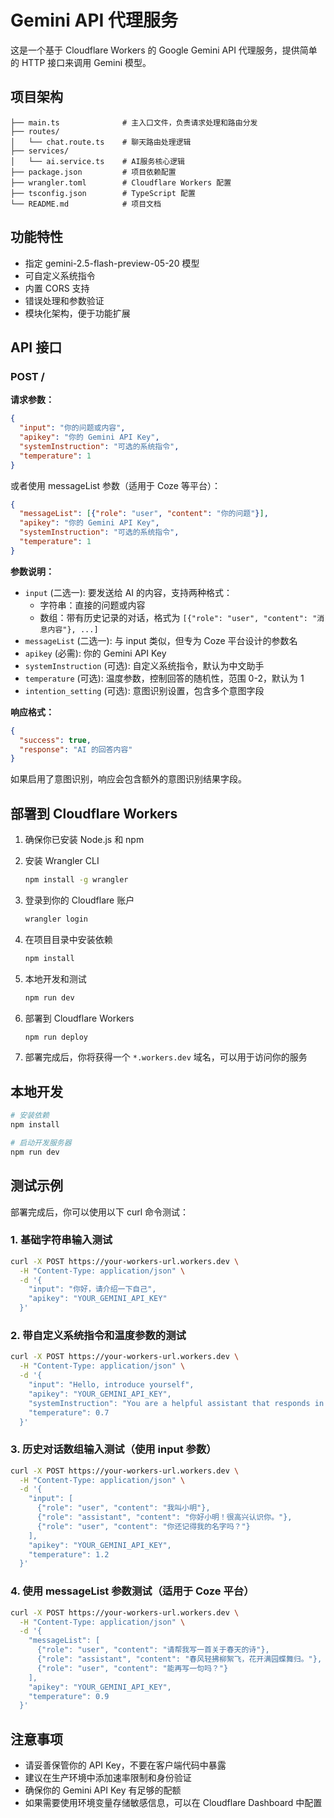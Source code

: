 # Gemini API 代理服务

这是一个基于 Cloudflare Workers 的 Google Gemini API 代理服务，提供简单的 HTTP 接口来调用 Gemini 模型。

## 项目架构

```
├── main.ts              # 主入口文件，负责请求处理和路由分发
├── routes/
│   └── chat.route.ts    # 聊天路由处理逻辑
├── services/
│   └── ai.service.ts    # AI服务核心逻辑
├── package.json         # 项目依赖配置
├── wrangler.toml        # Cloudflare Workers 配置
├── tsconfig.json        # TypeScript 配置
└── README.md            # 项目文档
```

## 功能特性

- 指定 gemini-2.5-flash-preview-05-20 模型
- 可自定义系统指令
- 内置 CORS 支持
- 错误处理和参数验证
- 模块化架构，便于功能扩展

## API 接口
### POST /


**请求参数：**

```json
{
  "input": "你的问题或内容",
  "apikey": "你的 Gemini API Key",
  "systemInstruction": "可选的系统指令",
  "temperature": 1
}
```

或者使用 messageList 参数（适用于 Coze 等平台）：

```json
{
  "messageList": [{"role": "user", "content": "你的问题"}],
  "apikey": "你的 Gemini API Key",
  "systemInstruction": "可选的系统指令",
  "temperature": 1
}
```

**参数说明：**

- `input` (二选一): 要发送给 AI 的内容，支持两种格式：
  - 字符串：直接的问题或内容
  - 数组：带有历史记录的对话，格式为 `[{"role": "user", "content": "消息内容"}, ...]`
- `messageList` (二选一): 与 input 类似，但专为 Coze 平台设计的参数名
- `apikey` (必需): 你的 Gemini API Key
- `systemInstruction` (可选): 自定义系统指令，默认为中文助手
- `temperature` (可选): 温度参数，控制回答的随机性，范围 0-2，默认为 1
- `intention_setting` (可选): 意图识别设置，包含多个意图字段

**响应格式：**

```json
{
  "success": true,
  "response": "AI 的回答内容"
}
```

如果启用了意图识别，响应会包含额外的意图识别结果字段。

## 部署到 Cloudflare Workers

1. 确保你已安装 Node.js 和 npm

2. 安装 Wrangler CLI
   ```bash
   npm install -g wrangler
   ```

3. 登录到你的 Cloudflare 账户
   ```bash
   wrangler login
   ```

4. 在项目目录中安装依赖
   ```bash
   npm install
   ```

5. 本地开发和测试
   ```bash
   npm run dev
   ```

6. 部署到 Cloudflare Workers
   ```bash
   npm run deploy
   ```

7. 部署完成后，你将获得一个 `*.workers.dev` 域名，可以用于访问你的服务

## 本地开发

```bash
# 安装依赖
npm install

# 启动开发服务器
npm run dev
```

## 测试示例

部署完成后，你可以使用以下 curl 命令测试：

### 1. 基础字符串输入测试

```bash
curl -X POST https://your-workers-url.workers.dev \
  -H "Content-Type: application/json" \
  -d '{
    "input": "你好，请介绍一下自己",
    "apikey": "YOUR_GEMINI_API_KEY"
  }'
```

### 2. 带自定义系统指令和温度参数的测试

```bash
curl -X POST https://your-workers-url.workers.dev \
  -H "Content-Type: application/json" \
  -d '{
    "input": "Hello, introduce yourself",
    "apikey": "YOUR_GEMINI_API_KEY",
    "systemInstruction": "You are a helpful assistant that responds in English",
    "temperature": 0.7
  }'
```

### 3. 历史对话数组输入测试（使用 input 参数）

```bash
curl -X POST https://your-workers-url.workers.dev \
  -H "Content-Type: application/json" \
  -d '{
    "input": [
      {"role": "user", "content": "我叫小明"},
      {"role": "assistant", "content": "你好小明！很高兴认识你。"},
      {"role": "user", "content": "你还记得我的名字吗？"}
    ],
    "apikey": "YOUR_GEMINI_API_KEY",
    "temperature": 1.2
  }'
```

### 4. 使用 messageList 参数测试（适用于 Coze 平台）

```bash
curl -X POST https://your-workers-url.workers.dev \
  -H "Content-Type: application/json" \
  -d '{
    "messageList": [
      {"role": "user", "content": "请帮我写一首关于春天的诗"},
      {"role": "assistant", "content": "春风轻拂柳絮飞，花开满园蝶舞归。"},
      {"role": "user", "content": "能再写一句吗？"}
    ],
    "apikey": "YOUR_GEMINI_API_KEY",
    "temperature": 0.9
  }'
```

## 注意事项

- 请妥善保管你的 API Key，不要在客户端代码中暴露
- 建议在生产环境中添加速率限制和身份验证
- 确保你的 Gemini API Key 有足够的配额
- 如果需要使用环境变量存储敏感信息，可以在 Cloudflare Dashboard 中配置
